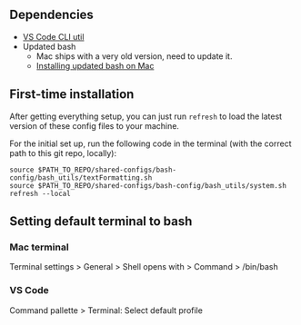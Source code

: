 ## Dependencies

- [VS Code CLI util](https://code.visualstudio.com/docs/setup/mac)
- Updated bash
  - Mac ships with a very old version, need to update it.
  - [Installing updated bash on Mac](https://itnext.io/upgrading-bash-on-macos-7138bd1066ba)

## First-time installation

After getting everything setup, you can just run `refresh` to load the latest version of these config files to your machine.

For the initial set up, run the following code in the terminal (with the correct path to this git repo, locally):

```
source $PATH_TO_REPO/shared-configs/bash-config/bash_utils/textFormatting.sh
source $PATH_TO_REPO/shared-configs/bash-config/bash_utils/system.sh
refresh --local
```

## Setting default terminal to bash

### Mac terminal

Terminal settings > General > Shell opens with > Command > /bin/bash

### VS Code

Command pallette > Terminal: Select default profile
